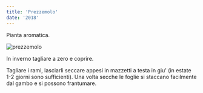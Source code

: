 ```yaml
---
title: 'Prezzemolo'
date: '2018'
---
```

Pianta aromatica.

![prezzemolo](/piante/prezzemolo_files/20191030_105509.jpg)

In inverno tagliare a zero e coprire.

Tagliare i rami, lasciarli seccare appesi in mazzetti a testa in giu' (in estate 1-2 giorni sono sufficienti).
Una volta secche le foglie si staccano facilmente dal gambo e si possono frantumare.